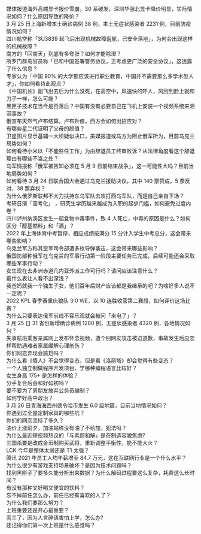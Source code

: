 媒体报道海外高端显卡报价雪崩，30 系破发，深圳华强北显卡降价明显，实际情况如何？什么原因导致的降价？  
3 月 25 日上海新增本土确诊病例 38 例，本土无症状感染者 2231 例，目前防疫情况如何？  
四川航空称「3U3839 起飞后出现机械故障返航，已安全落地」，为何会出现这样的机械故障？  
南方的「回南天」到底有多夸张？如何才能除湿？  
所罗门群岛官员称「已和中国签署警务协议，正考虑更广泛的安全协议」，这透露了什么信息？  
专家认为「中国 90% 的大学都应该进行职业教育，中国并不需要那么多学术型人才」，你如何看待此观点？  
《中国机长》副飞出去后为什么没死，在高空中，风速快的吓人，风刮到脸上就和刀子一样，怎么可能？  
黑匣子技术在当今是否落后？中国有没有必要自己在飞机上安装一个视频系统来溯洄事故？  
俄宣布天然气卢布结算，卢布升值，西方会如何出招应对？  
有哪些星二代证明了父母的颜值？  
卫星图片显示基辅一大坝疑似决口，美媒报道或乌方为阻止俄军所为，目前乌克兰局势如何？  
如何看待小米以「不能胜任工作」为由辞退员工终审败诉？从法律角度看这个辞退理由有哪些不当之处？  
乌军情报称「俄军被告知必须在 5 月 9 日前结束战争」，这一可能性大吗？目前当地局势如何？  
如何看待 3 月 24 日联合国大会通过乌克兰援助决议，其中 140 票赞成，5 票反对，38 票弃权？  
为什么俄罗斯联邦不大力扶持东乌军队去攻打西乌军队，而是自己亲自下场？  
考研日渐「高考化」 ，研究生学历越来越成为入职的起步门槛，如何避免过度内卷？  
四川泸州纳溪区发生一起食物中毒事件，致 4 人死亡，中毒的原因是什么？如何区分「醇基燃料」和「酒」？  
2022 年上海体育中考暂停，相应成绩按满分 15 分计入学生中考总分，这会带来哪些影响？  
乌克兰军方称其空军司令部遭多枚导弹袭击，这会带来哪些影响？  
俄国防部称俄军在乌克兰的军事行动第一阶段主要任务已完成，后续可能还会采取哪些军事行动？  
女生现在去非洲赤道几内亚外派工作可行吗？请问应该注意什么？  
戴什么表让人看不出深浅？  
我爸妈就我一个独生子女，他们百年后财产应该都是我继承的吧？为啥好多人说不一定呢？  
2022 KPL 春季赛重庆狼队 3:0 WE，以 10 连胜收官第二赛段，如何评价这场比赛？  
为什么只要表达俄军前线不容乐观就会被问「来电了」？  
3 月 25 日 31 省份新增确诊病例 1280 例，无症状感染者 4320 例，各地情况如何？  
失事航班乘客亲属网上发布怀念视频，遭个别网友攻击被迫道歉，事故发生后应怎样帮助遇难者家属缓解心理创伤？  
你们网恋奔现会尴尬吗？  
为什么看《情人》不会觉得变态，但是看《洛丽塔》却会觉得有些变态？  
一个人独立制做程序开发项目，学哪种编程语言比较好？  
女生身高 175+ 是怎样的体验？  
分手复合后会和好如初吗？  
要不要为了男朋友放弃公务员编制？  
如何学好高中政治？  
3 月 26 日青海海西州德令哈市发生 6.0 级地震，目前当地情况如何？  
你遇到过全屋定制家具的哪些坑？  
你们的网恋坚持了多久？  
油价上涨前夕，加油站称没有油了不给加，犯法吗？  
为什么最近短视频热议的「与素颜和解」是在制造容貌焦虑?  
三国杀要是改成金币制购买武将，重新调整平衡性，能不能大火？  
LCK 今年是整体太弱还是 T1 太强？  
腾讯 2021 年员工人均年薪增至 84.7 万元，这在互联网行业是一个什么水平？  
为什么很少有游戏支持场景破坏？是因为技术问题吗？  
找到黑匣子了要多久能分析出来数据？为什么解码过程要这么复杂，耗费这么长时间？  
有没有那种又好喝又便宜的饮料？  
忘不掉前任怎么办，前任已经有喜欢的人了？  
为什么我们要那么努力？  
上班重要还是开心最重要？  
高三了，因为人言碎语害怕上学，怎么办?  
还记得你们第一次上班是什么感觉吗？  
